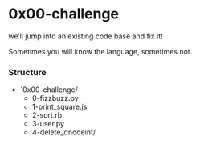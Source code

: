 # 0x00-challenge
we’ll jump into an existing code base and fix it!

Sometimes you will know the language, sometimes not.
### Structure
- `0x00-challenge/
   - 0-fizzbuzz.py
   - 1-print_square.js
   - 2-sort.rb
   - 3-user.py
   - 4-delete_dnodeint/
